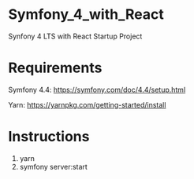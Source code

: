 # Symfony_4_with_React
Synfony 4 LTS with React Startup Project

# Requirements

Symfony 4.4: https://symfony.com/doc/4.4/setup.html

Yarn: https://yarnpkg.com/getting-started/install

# Instructions

1. yarn
2. symfony server:start
